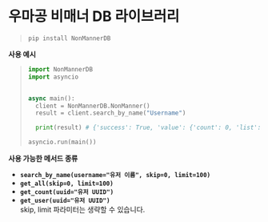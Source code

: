# 우마공 비매너 DB 라이브러리

> `pip install NonMannerDB`

**사용 예시**

> ```py
> import NonMannerDB
> import asyncio
>
>
> async main():
>   client = NonMannerDB.NonManner()
>   result = client.search_by_name("Username")
>
>   print(result) # {'success': True, 'value': {'count': 0, 'list': []}}
>
> asyncio.run(main())
> ```

**사용 가능한 메서드 종류**

- **`search_by_name(username="유저 이름", skip=0, limit=100)`**
- **`get_all(skip=0, limit=100)`**
- **`get_count(uuid="유저 UUID")`**
- **`get_user(uuid="유저 UUID")`**  
  skip, limit 파라미터는 생략할 수 있습니다.
